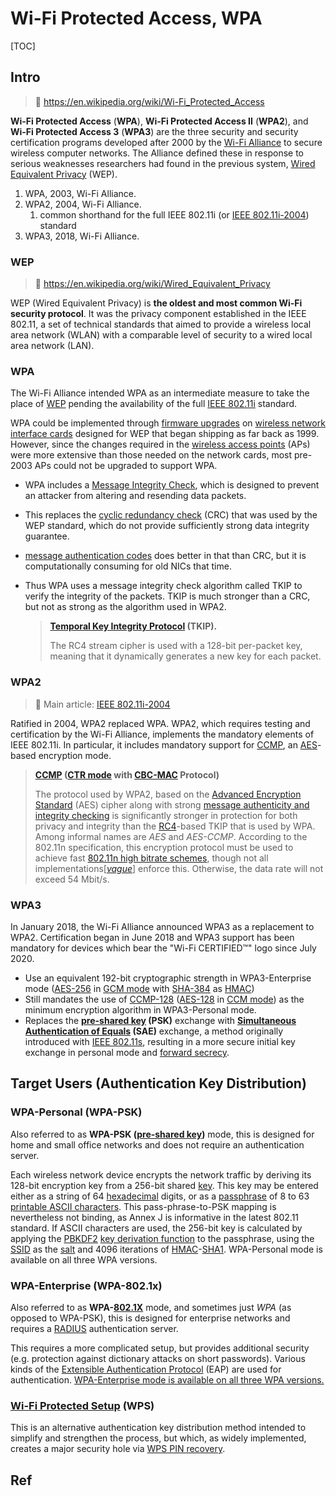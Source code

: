 # Wi-Fi Protected Access, WPA

[TOC]



## Intro

> :link: https://en.wikipedia.org/wiki/Wi-Fi_Protected_Access

**Wi-Fi Protected Access** (**WPA**), **Wi-Fi Protected Access II** (**WPA2**), and **Wi-Fi Protected Access 3** (**WPA3**) are the three security and security certification programs developed after 2000 by the [Wi-Fi Alliance](https://en.wikipedia.org/wiki/Wi-Fi_Alliance) to secure wireless computer networks. The Alliance defined these in response to serious weaknesses researchers had found in the previous system, [Wired Equivalent Privacy](https://en.wikipedia.org/wiki/Wired_Equivalent_Privacy) (WEP).

1. WPA, 2003, Wi-Fi Alliance.
2. WPA2, 2004, Wi-Fi Alliance.
   1. common shorthand for the full IEEE 802.11i (or [IEEE 802.11i-2004](https://en.wikipedia.org/wiki/IEEE_802.11i-2004)) standard
3. WPA3, 2018, Wi-Fi Alliance. 



### WEP

> :link: https://en.wikipedia.org/wiki/Wired_Equivalent_Privacy

WEP (Wired Equivalent Privacy) is **the oldest and most common Wi-Fi security protocol**. It was the privacy component established in the IEEE 802.11, a set of technical standards that aimed to provide a wireless local area network (WLAN) with a comparable level of security to a wired local area network (LAN).

[What is wired equivalent privacy (WEP)?]: https://www.okta.com/identity-101/wep/



### WPA

The Wi-Fi Alliance intended WPA as an intermediate measure to take the place of [WEP](https://en.wikipedia.org/wiki/Wired_Equivalent_Privacy) pending the availability of the full [IEEE 802.11i](https://en.wikipedia.org/wiki/IEEE_802.11i-2004) standard. 

WPA could be implemented through [firmware upgrades](https://en.wikipedia.org/wiki/Firmware_upgrade) on [wireless network interface cards](https://en.wikipedia.org/wiki/Wireless_network_interface_card) designed for WEP that began shipping as far back as 1999. However, since the changes required in the [wireless access points](https://en.wikipedia.org/wiki/Wireless_access_point) (APs) were more extensive than those needed on the network cards, most pre-2003 APs could not be upgraded to support WPA.

- WPA includes a [Message Integrity Check](https://en.wikipedia.org/wiki/Message_Integrity_Check), which is designed to prevent an attacker from altering and resending data packets. 

- This replaces the [cyclic redundancy check](https://en.wikipedia.org/wiki/Cyclic_redundancy_check) (CRC) that was used by the WEP standard, which do not provide sufficiently strong data integrity guarantee.

- [message authentication codes](https://en.wikipedia.org/wiki/Message_authentication_code) does better in that than CRC, but it is computationally consuming for old NICs that time.

- Thus WPA uses a message integrity check algorithm called TKIP to verify the integrity of the packets. TKIP is much stronger than a CRC, but not as strong as the algorithm used in WPA2.

  > **[Temporal Key Integrity Protocol](https://en.wikipedia.org/wiki/Temporal_Key_Integrity_Protocol) (TKIP).**
  >
  > The RC4 stream cipher is used with a 128-bit per-packet key, meaning that it dynamically generates a new key for each packet.



### WPA2

> :link: Main article: [IEEE 802.11i-2004](https://en.wikipedia.org/wiki/IEEE_802.11i-2004)

Ratified in 2004, WPA2 replaced WPA. WPA2, which requires testing and certification by the Wi-Fi Alliance, implements the mandatory elements of IEEE 802.11i. In particular, it includes mandatory support for [CCMP](https://en.wikipedia.org/wiki/CCMP_(cryptography)), an [AES](https://en.wikipedia.org/wiki/Advanced_Encryption_Standard)-based encryption mode. 

> **[CCMP](https://en.wikipedia.org/wiki/CCMP_(cryptography)) ([CTR mode](https://en.wikipedia.org/wiki/Block_cipher_modes_of_operation#Counter_(CTR)) with [CBC-MAC](https://en.wikipedia.org/wiki/CBC-MAC) Protocol)**
>
> The protocol used by WPA2, based on the [Advanced Encryption Standard](https://en.wikipedia.org/wiki/Advanced_Encryption_Standard) (AES) cipher along with strong [message authenticity and integrity checking](https://en.wikipedia.org/wiki/Message_authentication_code) is significantly stronger in protection for both privacy and integrity than the [RC4](https://en.wikipedia.org/wiki/RC4)-based TKIP that is used by WPA. Among informal names are *AES* and *AES-CCMP*. According to the 802.11n specification, this encryption protocol must be used to achieve fast [802.11n high bitrate schemes](https://en.wikipedia.org/wiki/IEEE_802.11n-2009#Data_rates), though not all implementations[*[vague](https://en.wikipedia.org/wiki/Wikipedia:Vagueness)*] enforce this. Otherwise, the data rate will not exceed 54 Mbit/s.



### WPA3

In January 2018, the Wi-Fi Alliance announced WPA3 as a replacement to WPA2. Certification began in June 2018 and WPA3 support has been mandatory for devices which bear the "Wi-Fi CERTIFIED™" logo since July 2020.

- Use an equivalent 192-bit cryptographic strength in WPA3-Enterprise mode ([AES-256](https://en.wikipedia.org/wiki/AES-256) in [GCM mode](https://en.wikipedia.org/wiki/Galois/Counter_Mode) with [SHA-384](https://en.wikipedia.org/wiki/SHA-384) as [HMAC](https://en.wikipedia.org/wiki/HMAC))
- Still mandates the use of [CCMP-128](https://en.wikipedia.org/wiki/CCMP_(cryptography)) ([AES-128](https://en.wikipedia.org/wiki/AES-128) in [CCM mode](https://en.wikipedia.org/wiki/CCM_mode)) as the minimum encryption algorithm in WPA3-Personal mode.
- Replaces the **[pre-shared key](https://en.wikipedia.org/wiki/Pre-shared_key) (PSK)** exchange with **[Simultaneous Authentication of Equals](https://en.wikipedia.org/wiki/Simultaneous_Authentication_of_Equals) (SAE)** exchange, a method originally introduced with [IEEE 802.11s](https://en.wikipedia.org/wiki/IEEE_802.11s), resulting in a more secure initial key exchange in personal mode and [forward secrecy](https://en.wikipedia.org/wiki/Forward_secrecy). 



## Target Users (Authentication Key Distribution)

### WPA-Personal (WPA-PSK)

Also referred to as **WPA-PSK ([pre-shared key](https://en.wikipedia.org/wiki/Pre-shared_key))** mode, this is designed for home and small office networks and does not require an authentication server.

Each wireless network device encrypts the network traffic by deriving its 128-bit encryption key from a 256-bit shared [key](https://en.wikipedia.org/wiki/Key_(cryptography)). This key may be entered either as a string of 64 [hexadecimal](https://en.wikipedia.org/wiki/Hexadecimal) digits, or as a [passphrase](https://en.wikipedia.org/wiki/Passphrase) of 8 to 63 [printable ASCII characters](https://en.wikipedia.org/wiki/ASCII_printable_characters). This pass-phrase-to-PSK mapping is nevertheless not binding, as Annex J is informative in the latest 802.11 standard. If ASCII characters are used, the 256-bit key is calculated by applying the [PBKDF2](https://en.wikipedia.org/wiki/PBKDF2) [key derivation function](https://en.wikipedia.org/wiki/Key_derivation_function) to the passphrase, using the [SSID](https://en.wikipedia.org/wiki/SSID#Service_set_identification_(SSID)) as the [salt](https://en.wikipedia.org/wiki/Salt_(cryptography)) and 4096 iterations of [HMAC](https://en.wikipedia.org/wiki/HMAC)-[SHA1](https://en.wikipedia.org/wiki/SHA1). WPA-Personal mode is available on all three WPA versions.

### WPA-Enterprise (WPA-802.1x)

Also referred to as **WPA-[802.1X](https://en.wikipedia.org/wiki/802.1X)** mode, and sometimes just *WPA* (as opposed to WPA-PSK), this is designed for enterprise networks and requires a [RADIUS](https://en.wikipedia.org/wiki/RADIUS) authentication server. 

This requires a more complicated setup, but provides additional security (e.g. protection against dictionary attacks on short passwords). Various kinds of the [Extensible Authentication Protocol](https://en.wikipedia.org/wiki/Extensible_Authentication_Protocol) (EAP) are used for authentication. <u>WPA-Enterprise mode is available on all three WPA versions.</u>

### [Wi-Fi Protected Setup](https://en.wikipedia.org/wiki/Wi-Fi_Protected_Setup) (WPS)

This is an alternative authentication key distribution method intended to simplify and strengthen the process, but which, as widely implemented, creates a major security hole via [WPS PIN recovery](https://en.wikipedia.org/wiki/Wi-Fi_Protected_Access#WPS_PIN_recovery).



## Ref

[Recommended settings for Wi-Fi routers and access points]: https://support.apple.com/en-us/HT202068

